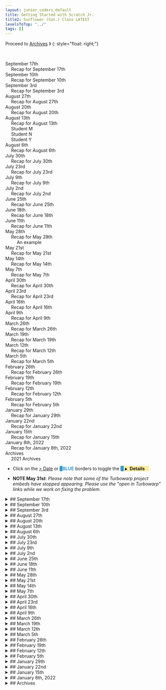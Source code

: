 ```yaml
---
layout: junior_coders_default
title: Getting Started with Scratch Jr.
title2: Sunflower (Sat.) Class LATEST
levelsToTop: "../"
tags: []
---
```


Proceed to [Archives](./SunflowerClassNotes-Archives2021.html) 》 
{: style="float: right;"}

<br clear="both">

<div id="toc">

<!-- TOC -->

* [September 17th](#september-17th)
  * [Recap for September 17th](#recap-for-september-17th)
* [September 10th](#september-10th)
  * [Recap for September 10th](#recap-for-september-10th)
* [September 3rd](#september-3rd)
  * [Recap for September 3rd](#recap-for-september-3rd)
* [August 27th](#august-27th)
  * [Recap for August 27th](#recap-for-august-27th)
* [August 20th](#august-20th)
  * [Recap for August 20th](#recap-for-august-20th)
* [August 13th](#august-13th)
  * [Recap for August 13th](#recap-for-august-13th)
  * [Student M](#student-m)
  * [Student N](#student-n)
  * [Student Y](#student-y)
* [August 6th](#august-6th)
  * [Recap for August 6th](#recap-for-august-6th)
* [July 30th](#july-30th)
  * [Recap for July 30th](#recap-for-july-30th)
* [July 23rd](#july-23rd)
  * [Recap for July 23rd](#recap-for-july-23rd)
* [July 9th](#july-9th)
  * [Recap for  July 9th](#recap-for--july-9th)
* [July 2nd](#july-2nd)
  * [Recap for July 2nd](#recap-for-july-2nd)
* [June 25th](#june-25th)
  * [Recap for June 25th](#recap-for-june-25th)
* [June 18th](#june-18th)
  * [Recap for June 18th](#recap-for-june-18th)
* [June 11th](#june-11th)
  * [Recap for June 11th](#recap-for-june-11th)
* [May 28th](#may-28th)
  * [Recap for May 28th](#recap-for-may-28th)
    * [An example](#an-example)
* [May 21st](#may-21st)
  * [Recap for May 21st](#recap-for-may-21st)
* [May 14th](#may-14th)
  * [Recap for May 14th](#recap-for-may-14th)
* [May 7th](#may-7th)
  * [Recap for May 7th](#recap-for-may-7th)
* [April 30th](#april-30th)
  * [Recap for April 30th](#recap-for-april-30th)
* [April 23rd](#april-23rd)
  * [Recap for April 23rd](#recap-for-april-23rd)
* [April 16th](#april-16th)
  * [Recap for April 16th](#recap-for-april-16th)
* [April 9th](#april-9th)
  * [Recap for April 9th](#recap-for-april-9th)
* [March 26th](#march-26th)
  * [Recap for March 26th](#recap-for-march-26th)
* [March 19th](#march-19th)
  * [Recap for March 19th](#recap-for-march-19th)
* [March 12th](#march-12th)
  * [Recap for March 12th](#recap-for-march-12th)
* [March 5th](#march-5th)
  * [Recap for March 5th](#recap-for-march-5th)
* [February 26th](#february-26th)
  * [Recap for February 26th](#recap-for-february-26th)
* [February 19th](#february-19th)
  * [Recap for February 19th](#recap-for-february-19th)
* [February 12th](#february-12th)
  * [Recap for February 12th](#recap-for-february-12th)
* [February 5th](#february-5th)
  * [Recap for February 5th](#recap-for-february-5th)
* [January 29th](#january-29th)
  * [Recap for January 29th](#recap-for-january-29th)
* [January 22nd](#january-22nd)
  * [Recap for January 22nd](#recap-for-january-22nd)
* [January 15th](#january-15th)
  * [Recap for January 15th](#recap-for-january-15th)
* [January 8th, 2022](#january-8th-2022)
  * [Recap for January 8th, 2022](#recap-for-january-8th-2022)
* [Archives](#archives)
  * [2021 Archives](#2021-archives)

<!-- /TOC -->

</div>



-   Click on the [> Date]() or <span style="color: #3399cc;  border-left: 9px solid #3399cc!important;border-radius: 4px 4px; font-weight: bold">BLUE</span> borders to toggle the <span style="background-color:#ffeca0; border-left: 10px solid #3399cc !important;border-radius: 4px 4px;"><b> &nbsp;<span style="font-size: 70%">▶︎</span>&nbsp;&nbsp;Details&nbsp;&nbsp;&nbsp;&nbsp;</b></span>

* **NOTE May 31st**: *Please note that some of the Turbowarp project embeds have stopped appearing. Please use the "open in Turbowarp" links while we work on fixing the problem.*

<details markdown=1>
<summary markdown=1>## September 17th
</summary>

## September 17th

### Recap for September 17th

Today was the deadline for finishing the Showcase Posters. The Showcase is intended as a way to recognize and celebrate the hard work the kids have been putting in over the past few months, and especially recently. 

今日はショーケースポスターの仕上げの締め切りでした。ショーケースは、子供たちが過去数ヶ月、特に最近に費やしてきた努力を認識し、祝う方法として意図されています。

The Posters are a way to help make that tangible, but it can't convey the full extent of the kids' work. The Posters are also a way for kids reflect on and understand their coding, but incidentally also gave us a change to support their English writing. For some kids this was mostly a matter of helping them with spelling, but some kids needed more extensive support with grammar, vocabulary and sentence structure. This was a bit new for them, and it took a while for some to get used to it. We tried to set individual goals appropriate to their level and motivation, and help kids that needed it to overcome a lack of confidence and ease with writing. We modified the expectations to match individual aptitudes, so, for example, some did more drawing, and others did more writing.

ポスターはそれを目に見えるものにするのに役立つ方法ですが、子供たちの仕事の全範囲を伝えることはできません。ポスターは、子供たちがコーディングを熟考し、理解する方法でもありますが、偶然にも、英語のライティングをサポートするための変更も与えてくれました。一部の子供たちにとって、これは主にスペルで彼らを助けることの問題でしたが、何人かの子供たちは文法、語彙、そして文の構造でより広範なサポートを必要としました。これは彼らにとって少し新しいことであり、慣れるまでにしばらく時間がかかりました。私たちは、彼らのレベルとモチベーションに適した個々の目標を設定し、それを必要とする子供たちが自信の欠如と書くことの容易さを克服するのを助けようとしました。個人の適性に合わせて期待値を修正したので、例えば、もっと絵を描いた人もいれば、もっと書く人もいました。

In their own way, each child made progress. By combining art, language, and other "modalities", this activity remained accessible at all levels and aptitudes. Some students showed great creativity and expressiveness in their results, and I am sure this was a valuable of making coding a more vivid and sensory experience for them. Others have less of an artistic inclination, but I think this was still a valuable exercise for them.

それぞれの子供がそれぞれの方法で進歩を遂げました。芸術、言語、その他の「モダリティ」を組み合わせることで、この活動はあらゆるレベルと適性でアクセス可能なままでした。何人かの学生は彼らの結果に素晴らしい創造性と表現力を示しました、そして、私はこれが彼らにとってコーディングをより鮮やかで感覚的な経験にするために貴重だったと確信しています。他の人は芸術的な傾向があまりありませんが、これはまだ彼らにとって貴重な練習だったと思います。

The final results will be available for view at our Showcase, which for our class is October 1st. Parents are invited to come sny time during the 2nd hour of class, **after 4:30PM**. We look forward to seeing you.

最終結果は、私たちのクラスが10月1日であるショーケースで見ることができます。両親は、クラスの2時間目にsny時間に来るように招待されています、皆様のご来場をお待ちしております。


</details>

<details markdown=1>
<summary markdown=1>## September 10th
</summary>

## September 10th

### Recap for September 10th

Student Y worked on final modification to his loop de loop project. He added the new loop costumes to the platform list, and began adjust the other costumes to fit in. 


```
add [ 1 ] to [costume list for all level v] // a straight platform 
add [ 21 ] to [costume list for all level v] // your new loop  
add [ 1 ] to [costume list for all level v]  //another straight platform

We also added this code:
if <(costume [name v]) = [My loop start]> then
    set [brightness v] effect to (-20)::looks
    go to [back v] layer
end

```
{: .msb}


Student N's final game modification was to make the game replay at game over. 

First he used a single green flag broadcast a master message:

```
when @greenFlag clicked
broadcast [Master v]
show
```
{: .msb} 


Then in each game he converted
```
when @greenFlag clicked
...
```
{: .msb} 


to
```
when I receive [Master v]
...
```
{: .msb} 


Then, the key point today was to understand where the code should go in the receive game over stack. We stop the other scripts, and change the backdrop to the Game over screen, wait for the mouse down, and restart the game. We also had to 

```
when I receive [GAME OVER v]
stop [other scripts in sprite v]
next backdrop
wait until <mouse down?>
broadcast [start v]


```
{: .msb} 


Student M created a game intro. He also did some careful fine tuning with the editor of the the earth costumes to remove gaps and make the border go to the edge.

Game intro and fixing position of costume and copying to add border

* ScratchJr.
: The ScratchJr. students finished working on the their Plant projects. They also started making their Showcase posters.

Student C focused on using taps, next screen and timer blocks to make a project comparing how one plant grows in the shade with 2 others that grow in sunlight.

Student T made a similar plant project, but discovered that he could loop the screens so the game continues indefinitely. He also used tap blocks to control the change between screens.

</details>


<details markdown=1>
<summary markdown=1>## September 3rd
</summary>

## September 3rd

### Recap for September 3rd

Today Students Y and N worked on drawing loops for the Sonic Scroller project. The goal was to teach them the template so they can change it for their project.

I walked them through [the directions](https://digitalgardenforjrcoders.netlify.app/prep-notes/showcase/making-a-loop-de-loop-project/) for these costumes:

![Base for Loop De Loop](https://i.imgur.com/XOCMGUC.png){: style="width:45%!important" .jsgif }![](https://i.imgur.com/199xT9m.png){: style="width:45%!important" .jsgif }![Loop Start](https://i.imgur.com/IGxRDRU.png){: style="width:45%!important" .jsgif }

Then I gave them the challenge to make these by themselves: 
![Antiloop Return](https://i.imgur.com/zP2NbbN.png){: style="width:45%!important" .jsgif }![](https://i.imgur.com/2y0ilLK.png){: style="width:45%!important" .jsgif }

This will prepare them for next week. They will create many platforms and other objects for their project. They will use the code to arrange the loops and platforms to make the various levels of their project, as well as adding other game elements.

Student M continued carefully following the directions in his template and by break time he had finished the first stage of his game. 

In the last part of class student created project summaries for the Coding Showcase on September 24th.

We welcomed two new students to our class. Student C and T worked on a ScratchJr. project based on the theme of the day: Plants. Student T worked mostly in the editor creating interesting plants, while student C began animating the project with various blocks. They also played a couple of fun rounds of hangman and were given instructions for their part of the Coding Showcase.



</details>

<details markdown=1>
<summary markdown=1>## August 27th
</summary>

## August 27th

### Recap for August 27th

Today we began with an overview of the upcoming Fall Showcase. (more information about this will be sent to parents soon.) I went over the various elements they will be prepared to talk about, such as giving an introduction, explaining the game operations, and so on.


Students Y and N worked throught a Scrolling Platformer tutorial that I had prepared. They were given the option to do an easier project, but they are very commited to doing this project.


{% include zakviewer.html Name="2022 Scrolling Platformer on Scratch" ID="https://scratch.mit.edu/projects/723944825/" caption="This is actually just the first part of the scroller, but they were very diligent and made it almost the end. Very impressive work." %}

Student N continues to work on his earth project, also working from a template. He has also become increasingly diligent recently, and made a serious effort here. 

{% include zakviewer.html Name="2022-08-27 Earth" ID="https://scratch.mit.edu/projects/725616067/" caption="He did a lot of coding this week and is almost done with the first draft of the button 1 code. Excellent work." %}



</details>

<details markdown=1>
<summary markdown=1>## August 20th
</summary>

## August 20th

### Recap for August 20th

We began today by some planning for the September Showcase. I gave the kids an overview of the event, and we went over a worksheet they can use to prepare for the event. We talked about which project kids would demonstrate in the showcase. 

{% include zakviewer.html Name="2022-08-21 Untitled-243 on Scratch" ID="https://scratch.mit.edu/projects/723382654/" caption="Student Y decided he wanted to make a Sonic the Hedgehog Platformer, with a loop de loop. This is an ambitious project, but luckily I have a template for it that he can modify. " %}

{% include imgur.html title="" ID="https://i.imgur.com/HE1NFDS.jpg" caption="During the rest of class he made a storyboard, and chose the primary characters." width="" height="" spacer="" %}

{% include zakviewer.html Name="2022-08-20 Flappy Abu" ID="https://scratch.mit.edu/projects/712848541/" caption="Student N's project will be his recently completed Flappy Abu. He made some small fixes to it, including adding a game over screen. " %}

{% include zakviewer.html Name="2022-08-21 Abu Run on Scratch" ID="https://scratch.mit.edu/projects/723388953/" caption="He decided he also wanted to make a Sonic Platformer, Abu Run, and I showed him a template we would use for it. He started making his first sprite for it." %}

{% include zakviewer.html Name="2022-08-20 Earth" ID="https://scratch.mit.edu/projects/718111243/" caption="Student M continued working on his Earth project. We created the Tester sprite that measures how much of each quadrant has been covered and he began putting in the code for it. We also did some renaming of costumes to make them consistent with the template." %}


</details>

<details markdown=1>
<summary markdown=1>## August 13th
</summary>

## August 13th

### Recap for August 13th

### Student M
Following code I suggested to him, Student M worked hard on creating his Earth Project. Though he may not understand all of the code, having him put the code in himself familiarizes him with the blocks and GUI, and his understanding is growing.



* He added broadcast and waits for:
  * initialize 
  * get initialize values
  * show initial game screen
  * start game


```
when @greenFlag clicked
broadcast [initialize v] and wait
broadcast [get initial values v] and wait
broadcast [show initial game screen v] and wait
broadcast [start game v] and wait
```
{: .msb} 

* He created a new draw routine. This replaces the old one because using if mouse down is better than if not mouse down. We also made it draw only on left part of screen

```
when I receive [start game v]
set pen size to (10)
forever
    if <(CURRENT BUTTON) = [1]> then
        if <<mouse down?> and <(mouse x) < [120]>> then
            go to [mouse-pointer v]
            pen down
            repeat until <not <<mouse down?> and <(mouse x) < [120]>>>
                go to [mouse-pointer v]
            end
            pen up
        end
    end
end
```
{: .msb} 




* Lastly, we initialized the variables that will store how much drawing has been done in each quadrant of the screen. 

```
when I receive [initialize v]
hide variable [CURRENT BUTTON v]
set [CURRENT BUTTON v] to [0]
set [DRAWN v] to [0]
set [QUAD1 v] to [0]
set [QUAD1 FULL v] to [0]
set [QUAD2 v] to [0]
set [QUAD2 FULL v] to [0]
set [QUAD3 v] to [0]
set [QUAD3 FULL v] to [0]
set [QUAD4 v] to [0]
set [QUAD4 FULL v] to [0]
set [RESULT v] to [0]
```
{: .msb} 

{% include zakviewer.html Name="2022-08-13 Earth" ID="https://scratch.mit.edu/projects/718111243/" caption="" %}


### Student N




{% include zakviewer.html Name="2022-08-13 Flappy Abu with instructions" ID="https://scratch.mit.edu/projects/712848541/" caption="Student N finished adding code for his pipes. Now they disappear when we reach the end of the screen. He also added a game over routine." %}

### Student Y

{% include zakviewer.html Name="2022-08-13 Untitled-239" ID="https://scratch.mit.edu/projects/719819087/" caption="
Student Y was stuck because his bullets wouldn't stop when he stoppped pressing the space bar. We fixed it by adding a wait until not space key pressed, and it worked like a charm. He spend the rest of class looking for and creating characters to add for his project.

```
when [space v] key pressed
create clone of [myself v]
wait until <not <key [space v] pressed?>>
broadcast [delete clone v]

when I receive [delete clone v]
delete this clone
```
{: .msb}

<span>" %}


</details>

<details markdown=1>
<summary markdown=1>## August 6th
</summary>

## August 6th

### Recap for August 6th

Student M and I did futher troubleshooting of his Showcase Earth project. 

{% include imgur.html title="" ID="https://i.imgur.com/aNNDuyr.png" caption="His main task today was to break up the earth sprite into sections. I showed him a trick involving covering the earth costume earth in squares (the purple costume) and selectively deleting one part at a time, then using a bitmap fill to erase the squares, leaving only the chosen section behind." width="" height="" spacer="" %}

Student Y started a new potential showcase project. He made a storyboard and we talked about some of the details. He began coding and I showed him how to make the bullets go to the end of the gun and fire in the right direction. 

{% include imgur.html title="" ID="https://i.imgur.com/gsLfkOX.png" caption="This involved learning about rotation styles as well using some go to, sensing, and movement blocks to get them pointing in the right direction." width="" height="" spacer="" %}

</details>

<details markdown=1>
<summary markdown=1>## July 30th
</summary>

## July 30th

### Recap for July 30th

{% include zakviewer.html Name="2022 8 2 Untitled-55 on Scratch" ID="https://scratch.mit.edu/projects/718111243/" caption="Student M and I discussed his project for the Fall Showcase and he came up with an idea about destroying the Earth with various tools. He then coded a mockup, where you can 'slice' the Earth by pressing the mouse down and dragging across the earth. He worked hard and for him this was a good introduction to using the pen tool." %}




</details>


<details markdown=1>
<summary markdown=1>## July 23rd
</summary>

## July 23rd 

### Recap for July 23rd


{% include zakviewer.html Name="2022-07-27 Untitled-139 on Scratch" ID="https://scratch.mit.edu/projects/592280068/" caption="Student Y began making project about going to school have haiving to. Cleverly he also added a timer that is triggered my 5 seconds increments the timer." %}


{% include zakviewer.html Name="2022-07-27 Untitled-54 on Scratch" ID="https://scratch.mit.edu/projects/716423763/" caption="Student M began working on a Demon Slayer themed fighting game. He imported and drew some characters and we talked about how the game would work." %}


{% include zakviewer.html Name="2022-07-27 2022 07 09 Flappy Abu with instructions on Scratch" ID="https://scratch.mit.edu/projects/712848541/" caption="Student N made the moving pipes for his Flappy Abu project based on the template code I gave him. He invented some clever pipes for the project.  " %}

{% include zakviewer.html Name="2022-07-27 Untitled-117 on Scratch" ID="https://scratch.mit.edu/projects/716424622/" caption="Student N also played around with Motion and Looks blocks to make this cute project." %}




</details>




<details markdown=1>
<summary markdown=1>## July 9th
</summary>

## July 9th

### Recap for  July 9th


Today students worked on their individual projects.

Templates
  : After designing their projects last week, this week I gave them text templates to follow. These templates consist of instructions for coding their project, such as: 

```
when I receive [start v]
wait (1) seconds
repeat (10)
    change size by (-9)
end
```

which they read and convert into code:

```
when I receive [start v]
wait (1) seconds
repeat (10)
    change size by (-9)
end
```
{: .msb}

After some trial and error the kids this week demonstrated that they are beginning to understand this process and are becoming familiar with the various blocks and their locations, even if they don't fully understand how to use them. As the project is further developed though they will begin to understand what the actual function of each block is. 

Demos
  : The projects are still being finished, but below are samples of the end goal. Student N and A are making essentially the same game, Flappy Bird type games. Their templates are almost identical. Today they coded the up and down movement of their main character, but there are some mistakes we need to fix. Student M is making a "Cannonball" project.

* Student N
{% include zakviewer.html Name="2022 07 09 Student N Flappy Abu" ID="https://scratch.mit.edu/projects/712796107/" caption="In Student N's case the main character is falling as objects come to him from the right." %}

* Student Y 
{% include zakviewer.html Name="2022 7 10 rocket with directions" ID="https://scratch.mit.edu/projects/712848890/" caption="Student A is controlling his ship to shoot at objects coming from the left. " %}

* Student M
{% include zakviewer.html Name="2022 7 10 Cannon" ID="https://scratch.mit.edu/projects/712860478/" caption="Today Student M coded 'markers' that come out of the cannon, showing the path of the cannonball." %}





</details>




<details markdown=1>
<summary markdown=1>## July 2nd
</summary>

## July 2nd

### Recap for July 2nd


  
{% include zakviewer.html Name="2022-07-04 Scratch Project on Scratch" ID="https://scratch.mit.edu/projects/711043289/" caption="Student M wanted to make a Cannonball remix. and he started to make characters for it. Chose some kimetsu no yaiba characters and removed the background using pixlr. We imported a gif of a 'special technique' for the character to use. To go to the next step, I walked him through the steps of making a storyboard." %}

{% include imgur.html title="" ID="https://i.imgur.com/aGvWbbD.png" caption="I showed him how to create animation using repeat and next costume. " width="" height="" spacer="" %}


{% include zakviewer.html Name="2022-07-02 Flappy Abu" ID="https://scratch.mit.edu/projects/706813485/" caption="Student N started to make a flappy Abu project. He started to write a storyboard for it and we discussed how the project would behave." %}

{% include zakviewer.html Name="2022-07-04 Untitled-112 on Scratch" ID="https://scratch.mit.edu/projects/711035320/" caption="This is a part of another project He and Student Y both started. I also helped him center his costume so the rotation would work on this project. (press right arrow)" %}

{% include zakviewer.html Name="2022-07-04 Untitled-227 on Scratch" ID="https://scratch.mit.edu/projects/711034916/" caption="This is student Y's version." %}

Student Y made a storyboard for his game

{% include zakviewer.html Name="2022-07-04 rocket on Scratch" ID="https://scratch.mit.edu/projects/694288327/" caption="Student Y made the beginnings of a space shooter game. We also made a storyboard for it." %}


{% include imgur.html title="" ID="https://i.imgur.com/zHedVvG.jpg"  caption="" width="" height="" spacer="" %}

{% include imgur.html title="" ID="https://i.imgur.com/hOPrLO2.jpg" caption="" width="" height="" spacer="" %}

{% include imgur.html title="" ID="https://i.imgur.com/mtlUTND.jpg" caption="" width="" height="" spacer="" %}




</details>





<details markdown=1>
<summary markdown=1>## June 25th
</summary>

## June 25th

### Recap for June 25th


{% include zakviewer.html Name="2022 06 25 Student Y fighting game" ID="https://scratch.mit.edu/projects/709947473/" caption=" Student Y made quite a bit of progress in his fighting game this week. He learned how to use the 'key pressed - key pressed' trick to make characters move:

```
change y by ((10) * (<key [up arrow v] pressed?> - <key [down arrow v] pressed?>))
```
{: .msb} 



We also added a simple form of gravity.

```
if <touching [g v]?> then
    switch costume to [costume1 v]
    repeat until <not <touching [g v]?>>
        change y by (1)
    end
end
```
{: .msb} 


```
if <touching [g v]?> then
        switch costume to [costume1 v]
    end
    pull up ::custom
end
```
{: .msb} 


He used traditional when left arrow blocks to change the costumes:

```
when [left arrow v] key pressed
switch costume to [costume5 v]

when [up arrow v] key pressed
switch costume to [costume2 v]

when [down arrow v] key pressed
switch costume to [costume3 v]

when [right arrow v] key pressed
switch costume to [costume4 v]
```
{: .msb} 


<span>" %}
 

{% include zakviewer.html Name="2022-06-29 Untitled-53 on Scratch" ID="https://scratch.mit.edu/projects/708984622/" caption="Student M struggled to come up with a project idea, but in the end settled for modifying an FNF style music game. Hopefully he will continue it next week." %}

 {% include zakviewer.html Name="2022-06-25 Student N Fighting" ID="https://scratch.mit.edu/projects/706614788/" caption="Student N Continued work on his fighting game. He continues to demonstrate mastery of using broadcasts to initiate actions and even chaining broadasts. Interestingly he made one character speak by using the costumes instead of a say block. This allows for more artistic effects." %}
 
 
</details>


<details markdown=1>
<summary markdown=1>## June 18th
</summary>

## June 18th

### Recap for June 18th

The students came in very excited today discussing a new idea for an adventure project. It took on many forms.

{% include zakviewer.html Name="2022 6 18 Student N Super Animals Demo on Scratch" ID="https://scratch.mit.edu/projects/706788481/" caption="Studnet N's version is called 'Super Animals Demo'. One area he needed helped with was making the play button flash. After adding waits he spend some time adjusting it to look just right. " %}

{% include zakviewer.html Name="2022-06-18 Student Y" ID="https://scratch.mit.edu/projects/639424698/" caption="StudentY's challenge was making his superhero fly. He added when arrow clicked blocks, but then he found that the costume changed in size in each direction. This was because his sprites were different sizes. I showed him how to resize a sprite: we set up a hit box exactly the size of the superhero's body, and then we used onion-skinning and the alt key to resize each costume so it fit inside the hitbox." %}

{% include zakviewer.html Name="2022-06-17 Student M " ID="https://scratch.mit.edu/projects/706614887/" caption="Student M worked on making the background change when the play key was pressed using the switch backdrop block." %}

{% include zakviewer.html Name="2022-06-19 Untitled-51 on Scratch" ID="https://scratch.mit.edu/projects/706630382/" caption="He also worked on what I believe will be his title screen." %}


Student S finished her Mother-Daughter story. She became very good at using the wait block to make events happen at the right time, and also at using the grid to control how far characters move and also and setting up the block sequence so that actions take place in the right order.


</details>


<details markdown=1>
<summary markdown=1>## June 11th
</summary>

## June 11th

### Recap for June 11th

Student Y and N made a Find the Mistakes project toghether. They made the basic project by themselves, including the play button and creating and showing the basic images. 


{% include zakviewer.html Name="2022-06-12 Untitled-221" ID="https://scratch.mit.edu/projects/703961218/" caption="He I showed him how to make separate sprites for the mistakes to detect the clicks. He added text-to-speech effects." %}

{% include zakviewer.html Name="2022-06-12 Untitled-106 on Scratch" ID="https://scratch.mit.edu/projects/703961339/" caption="He also included text to speech." %}



Student M said he was feeling tired and mostly played games and worked a little on some old projects of his, though I am not sure which.


</details>



<details markdown=1>
<summary markdown=1>## May 28th
</summary>

## May 28th



### Recap for May 28th

Today students continued their projects from last week. Again I provided a template for the kids to follow. One goal was for them to be able to translate the description of the block into the actual block, for example:

* creating the variables (of the right type, for all sprites or this sprite only) when these don't exist
* using operators to create complex conditionals like `< < (variable) > (0) > or < (variable) < (0) > >`{: .msb} for if, repeat, and wait until blocks
* creating and calling custom blocks

Using a template allows me to give them a basic familiarity with the form and implemetation of different blocks even as they have yet to fully understand their function.

#### An example

```
when I start as a clone
code: [custom: choose, show order and time]::custom
 choose, show order and time::custom
code: [glide 2 secs to 0 50]::custom
glide (2) secs to x: (0) y: (50)
code: [custom: start clock]::custom
 start clock::custom
code: [wait until < < {CLOCK} < 0> or <{order filled} > 0 > >]::custom
wait until <<(CLOCK) < [0]> or <(order filled) > [0]>>
code:  [custom:  either time's up or order flled go home]::custom
  either time's up or order flled go home::custom
code:  [set {ORDER FINISHED} to 1]::custom
set [ORDER FINISHED v] to [1]
code:  [delete this clone]::custom
delete this clone
```
{: .msb}

{% include zakviewer.html Name="Student N Restaurant Game 2022 05 28 on Scratch" ID="https://scratch.mit.edu/projects/690420508/" caption="" %}

{% include zakviewer.html Name="Student Y Restaurant game 2022 05 28" ID="https://scratch.mit.edu/projects/697770006/" caption="" %}

{% include zakviewer.html Name="Student M Minecraft Clicker" ID="https://scratch.mit.edu/projects/686601606/" caption="" %}

</details>



<details markdown=1>
<summary markdown=1>## May 21st
</summary>

## May 21st

### Recap for May 21st

Today kids did a great job and made lots of progress, especially in perseverance when faced with challenges or failed attempts. The goal at this point is more to give them basic familiarity with a range of blocks and concepts and finding and setting up blocks, even if they are not fully grasping every concept. They are mostly still following my lead.  That said, they have been moving more quickly lately and are gaining comfort and ease with the scratch user interface. 

Today I showed the students how to resize their costumes. One concept for them to grasp was that dragging a corner/side changes the size keeping the opposite corner/side fixed. Using the alt key keeps the center fixed. I also gave them a first taste of creating and working with lists, and about the difference between for this sprite only and for all sprites for variables and lists.


{% include zakviewer.html Name="2022-05-21 Student N" ID="https://scratch.mit.edu/projects/690420508/" caption="Student N was able to reach the stage where his menu items (apple, cake, etc.) appear on the counter." %}

{% include zakviewer.html Name="2022-05-21 Student Y" ID="https://scratch.mit.edu/projects/686601452/" caption="Student Y still needs to fill his lists for the project to work." %}


{% include imgur.html title="" ID="https://i.imgur.com/dREL1eR.png" caption="With Student M I gave him a brief description of each block (red), and he filled it in. This method worked well with him, and he was relatively diligent in making progress." width="" height="" spacer="" %}


{% include zakviewer.html Name="2022-05-21 Minecraft Clicker" ID="https://scratch.mit.edu/projects/686601606/" caption="Today he mostly added variables that will be used later." %}

</details>


<details markdown=1>
<summary markdown=1>## May 14th
</summary>

## May 14th

### Recap for May 14th




{% include imgur.html title="" ID="https://i.imgur.com/9xBdEHB.png" caption="Students Y and N began work on a restaurant project. They initialized the project, added a list with a menu of the possible orders, and began working on making the customer come out. They stayed focused and soon they will have an initial working project." width="" height="" spacer="" %}


{% include zakviewer.html Name="2022-05-14 Student Y" ID="https://scratch.mit.edu/projects/686601452/" caption="" %}

{% include zakviewer.html Name="2022-05-14 Student N" ID="https://scratch.mit.edu/projects/690420508/" caption="" %}


{% include imgur.html title="" ID="https://i.imgur.com/hhDt4Ny.png" caption="Using a pick random block, Student M made a different minecraft block appear each time we start the project. " width="" height="" spacer="" %}



{% include zakviewer.html Name="2022-05-14 Untitled-48 on Scratch" ID="https://scratch.mit.edu/projects/686601606/" caption="This will be the start of a Minecraft Clicker game." %}

</details>

<details markdown=1>
<summary markdown=1>## May 7th
</summary>

## May 7th

### Recap for May 7th

Today was a fun day. First it was new project day, and each kid came up with their own next project ideas, starting with storyboards. Then the kids were in a playful mood, so we played some blindfold games that teach coding concepts about sending messages, program logic, and sensing.

{% include zakviewer.html Name="2022-05-07 Ghost catch" ID="https://scratch.mit.edu/projects/654714163/" caption="Student N finished this project last week, but today he shared the project, and wrote instructions and project notes for it. This represents the final steps of project completion, and he did a great job with this project. He is really beginning to grasp the full picture. He also began working on his next project, but he has not shared the details with me." %}


{% include imgur.html title="Mincraft Clicker" ID="https://i.imgur.com/wgu5Rk2.jpg" caption="Student M is working on a minecraft clicker.In this game, various blocks appear and the player must click them using various tools." width="" height="" spacer="" %}

{% include zakviewer.html Name="2022-05-07 Untitled-48" ID="https://scratch.mit.edu/projects/686601606/" caption="He began coding by getting images from the internet, converting webp to jpg files, and initialize them to start at the right size and position. A lot of work and great progress!" %}

{% include imgur.html title="" ID="https://i.imgur.com/vhZH79U.jpg" caption="Student Y has a detailed storyboard, including opening screen (top left), choosing a section (middle), and game play areas (bottom)." width="" height="" spacer="" %}


{% include zakviewer.html Name="2022-05-07 Student Y" ID="https://scratch.mit.edu/projects/686601452/" caption="He began his project by getting characters from the internet as well as drawing his own." %}


</details>


<details markdown=1>
<summary markdown=1>## April 30th
</summary>

## April 30th

### Recap for April 30th


{% include zakviewer.html Name="2022-05-01 Demon Clones" ID="https://scratch.mit.edu/projects/666234366/" caption="Student M finished the last steps to converting his project to using clones. " %}

{% include imgur.html title="" ID="https://i.imgur.com/D7cnKBN.png" caption=" I showed him the code for the top 5 clones, and then I challenged him to make the bottom 4. He needed help understanding how to use the go to block, and we talked about how to figure out the x and y values based onn values we know." width="" height="" spacer="" %}

{% include imgur.html title="" ID="https://i.imgur.com/86TKzM1.png" caption="We still had the old blocks showing, though" width="" height="" spacer="" %}

{% include imgur.html title="" ID="https://i.imgur.com/CiYmCgB.png" caption="So, lastly, we hid the old blocks so they didn't show." width="" height="" spacer="" %}




</details>


<details markdown=1>
<summary markdown=1>## April 23rd
</summary>

## April 23rd

### Recap for April 23rd

{% include zakviewer.html Name="2022 4 24 Ghost Catch" ID="https://scratch.mit.edu/projects/654714163/" caption="Student N added another ghost to his Ghost Catch project. He duplicated the ghost and then after a little troubleshooting we figured out he needed too change some of the names of the messages to avoid duplication. He completed his quarterly evaluation." %}

{% include zakviewer.html Name="Explosion" ID="https://scratch.mit.edu/projects/679551875/" caption="Student Y  made tentative drafts of several project ideas, but eventually settled on creating an original animation with several characters and an exploding bomb. " %}

Student N decided to explore minecraft today, and said he would return to his main project next week.

{% include zakviewer.html Name="simple 3D shooter remix remix" ID="https://scratch.mit.edu/projects/679545242/" caption="" %}


</details>



<details markdown=1>
<summary markdown=1>## April 16th
</summary>

## April 16th

### Recap for April 16th

{% include zakviewer.html Name="2022-04-17 Ghost Catch 2022 04 16" ID="https://scratch.mit.edu/projects/676693100/" caption="Student N added a new section to his Ghost Catch Game. He created a pets button and he added a button that makes a random pet appear from behind a door." %}

{% include imgur.html title="" ID="https://i.imgur.com/9uolX6J.png" caption="I showed him how to make the animal fade in with a ghost effect block" width="" height="" spacer="" %}


{% include zakviewer.html Name="2022-04-16 student M Demon Game" ID="https://scratch.mit.edu/projects/676697331/" caption="Student M made a new character appear after the main demon is chosen. " %}

{% include imgur.html title="" ID="https://i.imgur.com/vTWRL1q.png" caption="He used broadcast and receive blocks, and mastered moving the character into various desired position to automatically create the go to and glide blocks he needed. " width="" height="" spacer="" %}


Student Y was unsatisfied with the project he had begun last week. His main task today was to find a project. After considering making a boxing project, then a horse racing project, at the end of class he decided to try making a maze.

{% include imgur.html title="" ID="./../../../junior_coders/Overview/images/DragonMaze.png" caption="I reviewed with him the steps in making a line maze" width="" height="" spacer="" %}

{% include imgur.html title="" ID="https://i.imgur.com/tJykOLL.png" caption="and making a regular maze from a simple line maze." width="" height="" spacer="" %}

Student H said he spent a little time on a project today. He is very eager to make a 3D game, but knows it is difficult. I told him that if he sticks with it and spends a little more project time each week, I will help him make a 3d shooting project. 

</details>


<details markdown=1>
<summary markdown=1>## April 9th
</summary>

## April 9th

### Recap for April 9th


{% include zakviewer.html Name="2022-04-10 student m 3 15 fixed remix copy" ID="https://scratch.mit.edu/projects/673737802/" caption="Student M made some adjustments to his game. He centered all the character costumes to make it easier to control the characters. Then I shared some code with him to use clones to make all the buttons appear. This allowed him to delete useless sprites, and it will be easier to code from now on. " %}

{% include zakviewer.html Name="2022-04-10 bakemon" ID="https://scratch.mit.edu/projects/632523768/" caption="Student Y began working on a Pokemon themed game. I helped him use the paint editor to make changes to his sprites." %}


{% include zakviewer.html Name="2022-04-10 Untitled-103 " ID="https://scratch.mit.edu/projects/654714163/" caption="studen N posed an interesting problem. He wanted to glide to random positions at least 200 away from Abu. But we can't tell how far away the random position is until we move there. How to solve this problem?" %}


{% include imgur.html title="" ID="https://i.imgur.com/AQ5Trpm.png" caption="First we made a ball sprite that finds a new random position that is far away from Abu. This sprite is hidden and can move without us seeing it or the Ghost moving. Once it has found a good position, then the ghost can move there." width="" height="" spacer="" %}

{% include imgur.html title="" ID="https://i.imgur.com/tKI6lhn.png" caption="Thus, in the main game loop (ca), the ghost tells the ball go to a random position far away from Abu, then we glide slowly to this position. Since the ball is hidden, it looks like we are gliding to a random position." width="" height="" spacer="" %}

{% include imgur.html title="" ID="https://i.imgur.com/3rzTR5j.png" caption="Lastly, we added a score and speed control, so the game gets a bit harder as we play." width="" height="" spacer="" %}


</details>



<details markdown=1>
<summary markdown=1>## March 26th
</summary>

## March 26th

### Recap for March 26th

Demons
  : Today I worked closely with student M to upgrade his Demon project. 

{% include imgur.html title="" ID="https://i.imgur.com/KWPTNuZ.png" caption="First I slightly rewrote his code to use the broadcast and wait model." width="" height="" spacer="" %}

{% include imgur.html title="" ID="https://i.imgur.com/MH4Osip.png" caption="Then we made all the Demons disappear once we have selected one. I also showed him how to use a variable to keep the one we clicked showing. " width="" height="" spacer="" %}


{% include imgur.html title="" ID="https://i.imgur.com/NDT7LgH.png" caption="Given his project goals, it turns out he would have to copy any changes into each of his 9 demons. I gave him a choice of slowly collecting his costumes now, to make his future code easier, or keeping things as they are now, but creating difficulties later. " width="" height="" spacer="" %}


{% include imgur.html title="" ID="https://i.imgur.com/2hoYe1g.png" caption="He chose the first and I showed him how to collect his demon costumes into one sprite (Demons), a slightly time consuming process." width="100px" height="" spacer="" %}

{% include zakviewer.html Name="2022-03-26 student m 3 26 fixed" ID="https://scratch.mit.edu/projects/666229325/" caption="" %}

Sunglasses
  : Student H1 worked independently to create a "Chase the Glasses Game". 
  
{% include zakviewer.html Name="2022-03-28 looking for eyeglasses" ID="https://scratch.mit.edu/projects/553913239/" caption="The project uses when arrow clicked blocks to let a funny cat chase a pair of sunglasses.This game showed progress and independent learning compared to his other previous projects. " %}
  
Bowser
  : Student H2 continued working on his Bowser ScratchJr. project. He posed several challenges.

{% include imgur.html title="" ID="https://i.imgur.com/gaBAC3x.png" caption="I helped him make Bowser fall until he hit the platform." width="" height="" spacer="" %}

{% include imgur.html title="" ID="https://i.imgur.com/KcSTS2H.png" caption="We used a bump block to detect the touch, and a stop block to stop the downward motion and turn it into upward motion. " width="" height="" spacer="" %}

In ScratchJr. this is only partly possible, because it only detects it the first time through the loop. In Scratch this can be programmed quite efficiently. He is asking the right kinds of questions to move on to the next level. After that he made Bowser float above a bridge, reusing code from another previous project. 



</details>


<details markdown=1>
<summary markdown=1>## March 19th
</summary>

## March 19th

### Recap for March 19th


{% include zakviewer.html Name="2022-03-21 Untitled-103" ID="https://scratch.mit.edu/projects/654714163/" caption="Student N continued working on his Ghost Catch Game. He made it so that if you click the ghost, his hands go up and music plays." %}

{% include imgur.html title="" ID="https://i.imgur.com/wyNzDIB.png" caption="Today's focus was using conditions, like if distance to abu > 200, or if touching DOT or touching Ghost. His eye lit up when he realized the difference between and and or!" width="" height="" spacer="" %}


{% include zakviewer.html Name="2022-03-21 2022 03 15 BEYBELADE" ID="https://scratch.mit.edu/projects/662923239/" caption="Student Y made great progress on his beyblade  project. He got his four blades, and together we coded the opening screen and the transition to the choose blade screen." %}


{% include zakviewer.html Name="2022-03-21 Smash Bros" ID="https://scratch.mit.edu/projects/658672335/" caption="Student M completed his array of characters for his Smash Brothers Project, and began making the transition to the main screen." %}


</details>





<details markdown=1>
<summary markdown=1>## March 12th
</summary>

## March 12th



### Recap for March 12th
Today I shared with the kids a collaborative project idea made by  the monday group. I showed them the original collaboration steps, and the final product. Then we quickly make our own collaborative project idea. 

At the end of class, I showed them a quick mockup of how the project would look.

{% include zakviewer.html Name="2022-03-12 Collaborative Project" ID="https://scratch.mit.edu/projects/658675972/" caption="" %}


Student Y changed his mind a few times about what project he wanted to make, giving up on the project he storyboard from last week. On the 3rt try he found something he really liked, Blade themed fighter project, and we walked through the storyboard process together. We put labels on the characters, and described the action and I helped him write them as steps in the storyboard. The result is a very detailed description of an interesting project. 


Student N ghost project had changed a bit since he storyboarded it, and while his computer was updating we walked through making a new storyboard, emphasizing adding descriptions to each frame for the action. 

Student M continued working on his storyboarded Ghost Bassters project, mostly gathering characters for it. Also, inspired by the class collaborative project, he made this interesting project.

{% include zakviewer.html Name="2022-03-15 CRAZY" ID="https://scratch.mit.edu/projects/550356223/" caption="" %}

Student H continued pushing the envelope while working on his excellent Mario/Bowser project. His coding challenge was that he came across a rare situation where a bump block only triggers once. This is because technically you should put a red stop block at the end of stacks, but in most cases scratchJr. runs fine without it. In fact, this is the first time I have ever seen it affect a project. 


Today's KID'S FAVORITE:

 {% include zakviewer.html Name="2022-03-13 [GAME] Skiing Panda" ID="https://scratch.mit.edu/projects/655951144" caption="" %} 


</details>

<details markdown=1>
<summary markdown=1>## March 5th
</summary>

## March 5th

### Recap for March 5th

Scratch
  : Today Students worked on their Storyboards. 

{% include niceimage-galleryNoTableweserveGifsNoLink.html folder="/images/2022-03-05-Scratch/" %}

When the storyboards were complete enough they began working on the first frames of their storyboards.


{% include zakviewer.html Name="2022-03-05 Untitled-196" ID="https://scratch.mit.edu/projects/654710710/" caption="Student Y originally made a background with 4 parts, but to make his game work he needed to make individual sprites that will be clicked to start the game." %}


{% include zakviewer.html Name="2022-03-05 Untitled-42" ID="https://scratch.mit.edu/projects/654715137/" caption="Student M began filling out the parts of the first frame of his storyboard." %}

{% include imgur.html title="" ID="https://i.imgur.com/oNPFVfK.png" caption="Student H created a routine that made the ghost go to 3 random position, then try to hit Abu with a purple dot." width="" height="" spacer="" %}

{% include zakviewer.html Name="2022-03-05 Untitled-99" ID="https://scratch.mit.edu/projects/654714163/" caption="He also made a target that followed the mouse." %}

ScratchJr.
  : Student H and I reviewed his homework, the storyboard for his Mario Project. He added some labels to better explain the story.

{% include niceimage-galleryNoTableweserveGifsNoLink.html folder="/images/2022-03-05-ScratchJr/" %}

He began working on the project. I showed him how to change the dimensions of the pistons so they could up and down without showing at the top.Then we used messages to make mario go back when hit by the first piston, but die when hit by the second piston. We tried to hide Mario when he fell, but realized that this would trigger a bump block. ALl in all a great job problem solving and learning about the limitations of SratchJr. 


</details>



<details markdown=1>
<summary markdown=1>## February 26th
</summary>

## February 26th

### Recap for February 26th

Today the class began a new Project Cycle/Contest. We reinforced expectations for class time and looked at the parts of Project Checklist/Storyboard for the Cycle.

{% include zakviewer.html Name="2022-02-27 2022 02 Project Cycle Challenges" ID="https://scratch.mit.edu/projects/650291488/" caption="We reviewed the the full project cycle. First we discussed the Cycle Grading Scheme. Next we see how class time will be structured in the Cycle. This is only a slight modification of our current scheme. We
then reviewed the Project Checklist/Storyboard." %}

We made titles and talked about the goals of our projects. Then we looked at some example [Storyboards](./../lessons/Storyboards.html), and the homework for next week is to think about the storyboard for your project. This is the crucial step and we will work on it slowly next week.

{% include niceimage-galleryNoTableweserveGifsNoLink.html folder="/images/2022-02-26/" %}

Points awarded
  : I began awarding bonus points for their work today. All the students, collectively have to get above 70 for the class to win the contest. 

| Student   |  Pts.  | Part | Reason                                           |
| --------- | ------ | ---- | ------------------------------------------------ |
| Student H |   3    | 1-3  | Nice goals, good goals and writing, and patience |
| Student M |   1    | 1    | Nice Name, title, Drawing                        |
| Student M |   0.5  | 2    | Wrote a lot                                      |
| Student M |   0.5  | 3    | 3 characters with names                          |
| Student M |   1    |      | Participation, Listening, Following Directions   |
| Student N |   1    |      | Participation, Listening, Following Directions   |
| Student N |   1    | 1    | Nice Title                                       |
| Student N |   0.5  | 2    | Good English                                     |
| Student N |   0.5  | 3    | Characters and Objects                           |
| Student Y |   1    |      | Participation, Listening, Following Directions   |
| Student Y |   1    | 1    | Nice Title                                       |
| Student Y |   0.5  | 2    | Clear Goals                                      |
| Student Y |   0.5  | 3    | Interesting Goals                                |



</details>




<details markdown=1>
<summary markdown=1>## February 19th
</summary>

## February 19th

### Recap for February 19th

Some absent kids today, but for those that were here: 


{% include zakviewer.html Name="2022-02-21 looking for eyeglasses" ID="https://scratch.mit.edu/projects/553913239/" caption="Though he spent most of the class playing Scratch games, in the end Student H1 made this simple program that keeps score of how many times you touch the sunglasses. " %}

{% include zakviewer.html Name="2022-02-21 Untitled-39" ID="https://scratch.mit.edu/projects/643238190/" caption="Student M continued his basketball project using glide blocks and various when key pressed blocks (space, up arrow, down arrow, a) to control the baskteball." %}


Student H2 finished the first screen of his BootUp "Naughty wizard project". As an exercise in controllin the position of sprite during a screen transition, I then gave him a new situation for the second screen: Some people are on the beach and the wizard makes it become winter. He was able to complete this on his own and will probably go to a new BootUp project next week.

</details>


<details markdown=1>
<summary markdown=1>## February 12th
</summary>

## February 12th

### Recap for February 12th

Scratch
  : Today I assigned students a new assignment. The goal of the project is for student to demonstrate their creativity, skill, and recent progress in learning Scratch. Projects will be collected and showcased in the class notes. The Guidelines for this project (below) are aimed at developing concentration and focus, coding skills, as well as creativity and originality.

  : After reviewing the guidelines, the students began choosing and designing their projects.

{% include zakviewer.html Name="2022-02-12 Untitled-39 Student M" ID="https://scratch.mit.edu/projects/643238190/" caption="Student M chose a basketball project. In addition to procuring images and editing them to remove the backgrounds, he added code to make the basketball appear when the space key is pressed." %}


{% include zakviewer.html Name="Soccer Student Y" ID="https://scratch.mit.edu/projects/643221453/" caption="Student Y made great progress on a soccer game (not a baseball game, despite the background). He had a clear idea of how he wanted the game to start.  " %}

{% include imgur.html title="" ID="https://i.imgur.com/bNjmORu.png" caption="He made players for both sides, as well as a play button to start the project. " width="" height="" spacer="" %}

{% include imgur.html title="" ID="https://i.imgur.com/oGYwfRy.png" caption="This code makes the teams show up," width="" height="" spacer="" %}

{% include imgur.html title="" ID="https://i.imgur.com/XsxEfrv.png" caption=" and if you click the team, these teams disappear. A very good beginning sequence to a game." width="" height="" spacer="" %}



After the break, the students worked on various individual projects of their choice.

2022 Rubric 1 (Sunflower Class)
  : This is an *informal* set of *goals* for this project. The first rule is the most important as this particular class has difficulty seeing projects through to the end.

0.  - [ ] Once you have chosen a project, you may not change projects.
1.  - [ ] Work on this project from start of class to first break. 
2.  - [ ] Add at least  20 blocks each day.
3.  - [ ] Intro screen with Name of project.
4.  - [ ] Sprites must have meaningful names.  
5.  - [ ] Must broadcast messages. Messages must have meaningful names. You must have one message that goes to more than one sprite. 
6.  - [ ] There must be a score. 
7.  - [ ] You must ALL the blocks given in the [sample project](https://scratch.mit.edu/projects/643205095/). 
8.  - [ ] It must be appropriate.
9.  - [ ] You must work on it alone. It must be your own work. 
10. - [ ] I will give Bonus Points for effort, creativity, and completeness. You must collect a least 100 bonus points. I will take points away for lack of effort.
11. - [ ] I am the final judge.


Scratch Jr. 
  : Student H showed me his homework, wherein he made the player fall into a lake if he loses the game. Very clever. I showed him some video of projects from the Bootup Curriculum, and he began working on making the "Naughty Wizard" project. 

{% include youtubelazy.html Name="" videoID="VT3h4hkXQPk" %}


</details>

<details markdown=1>
<summary markdown=1>## February 5th
</summary>

## February 5th

### Recap for February 5th

{% include zakviewer.html Name="2022-02-05 House Student Y" ID="https://scratch.mit.edu/projects/639406892/" caption="Student Y started a Pokemon project on his own, but for some reason after making this initial screen decided to stop." %}


{% include imgur.html title="" ID="https://i.imgur.com/f7aqXzc.png" caption="Student Y then decided to make a platformer type game. He chose this character from a project called grey, and in the paint tool I taught him how to used the fill tool, and move layers forward and back. He then made costumes for the character in a variety of positions" width="150px;" height="" spacer="" %}


{% include zakviewer.html Name="2022-02-05 Grey Hero Student Y" ID="https://scratch.mit.edu/projects/639424698/" caption=" On his own he made the sprite move up, down, and stand using the up and down arrow and space keys. This is a nice beginning to a project." %}

{% include zakviewer.html Name="2022-02-05 Untitled-99" ID="https://scratch.mit.edu/projects/639406896/" caption="Student N made this Flying ghost project. He created a target, and I showed him how to make the target move with the cursor, and make the ghost disappear when clicked. " %}

{% include imgur.html title="" ID="https://i.imgur.com/nfAJrvn.png" caption="I showed him a simple routine for jumping using 2 repeat loops." width="150px;" height="" spacer="" %}

{% include zakviewer.html Name="2022-02-05 Dancing Dinos" ID="https://scratch.mit.edu/projects/639411610/" caption="In typical music-related style, Student M made this dance video on his own. It's a good beginning but I encouraged him to add more." %}


{% include imgur.html title="" ID="https://i.imgur.com/AOxxt7B.png" caption="It uses this simple dance loop." width="150px;" height="" spacer="" %}

{% include zakviewer.html Name="2022-02-05 Mouse Chase" ID="https://scratch.mit.edu/projects/639429165/" caption="Student H1 seemed mostly focused on playing games, but at the end of class he announced he had made this fun project while I wasn't looking. Good Job!!" %}

Scratch Jr. Minecraft Travel
  : Student H2 worked on a Minecraft inspired Travel Game. This game is an intro to the Pull-up technique used in platformer, where one character is falling, but hits a platform that pushes it back up using message blocks. He also learned the hidden sprite technique for detecting the bumps and causing reactions, such as Win Screens appearing. I also taught him how to take pictures using the camera tool so he could make his favorite Octonauts character the hero. He created a story for when the character dies which is his homework to code. 
</details>



<details markdown=1>
<summary markdown=1>## January 29th
</summary>

## January 29th

### Recap for January 29th

Today several students were out. One spent his time exploring various projects, which the other worked on a Math Quiz.

{% include zakviewer.html Name="2022 01 29 Quiz Game Student N" ID="https://scratch.mit.edu/projects/636268422/" caption="Student N made this original project mostly by himself. This project relies on  using broadcasts, show and hide, and say blocks. Each question answered correctly moves the Cat to the house." %}


</details>




<details markdown=1>
<summary markdown=1>## January 22nd
</summary>

## January 22nd

### Recap for January 22nd

In the first half, Students Y and M were eager to emulate the popular Monster Hunter game in Scratch. This is quite a challenge and they began by looking for characters they could use. Though they made start of it, I think they realized it would be a very difficult challenge but they seemed committed to doing a project together. At the end of class we talked about it together and we will try ot make an easy Minecraft project next time.


{% include zakviewer.html Name="2022-01-22 Untitled-175" ID="https://scratch.mit.edu/projects/632238103/" caption="Student Y chose some characters. I showed him how to remove backgrounds with pixlr, and he made a start/play button.  " %}

{% include zakviewer.html Name="2022-01-22 Untitled-36" ID="https://scratch.mit.edu/projects/625386751/" caption="Student M also made some changes to a spiderman project. Press a or space to see the effect." %}

Miraculous: Tales Of Ladybug & Cat Noir
  : Student K1 began making two projects based on the popular kids' show "Miraculous: Tales Of Ladybug & Cat Noir". She mentioned she wanted to make some kind of transition in the characters, but the idea is not fully developed.


{% include zakviewer.html Name="2022-01-23 Untitled-14" ID="https://scratch.mit.edu/projects/632256662/" caption="" %}

{% include zakviewer.html Name="2022-01-23 Untitled-3-2" ID="https://scratch.mit.edu/projects/581610998/" caption="" %}

Rocket Ship 
  : Student K1 worked on two project today.

{% include zakviewer.html Name="2022-01-23 Untitled-65" ID="https://scratch.mit.edu/projects/628824032/" caption="I showed Student K1 how to make his rocket ship fire a rocket." %}

{% include imgur.html title='' ID='https://i.imgur.com/UwmvyiO.png' caption='We made the rocker, and then used a message block to make the rocket go to the ship and then fly off.' width='' height='' spacer='' %}


{% include zakviewer.html Name="2022-01-23 Untitled-44" ID="https://scratch.mit.edu/projects/617204507/" caption="He also added an animation to his Car/Truck/Minecraft themed project." %}
 

Celestial Bodies
  : Student H worked on an original project on the stages of a day, with a Sun and Moon crossing the sky. He asked an interesting question: Does the moon move at night? This led to an interesting exploration and discussion of how the sun, moon, and earth move in the sky. 


</details>




<details markdown=1>
<summary markdown=1>## January 15th
</summary>

## January 15th

### Recap for January 15th

I also installed Scratch Addons for some of the students. In addition to an improved user interface it provides useful functions like onion-skinning  for animmation that make Scratch easier to use.

Knock Knock 
  : Student N completed this Knock Knock Joke project today.
{% include zakviewer.html Name="2022 1 15 Knock Knock Joke" ID="https://scratch.mit.edu/projects/625373455/" caption="Type 'Who's there?' exactly when prompted." %}


Ninja Run
  : Students Y and M have chosen to make a game based on the game [Ninja Run](https://scratch.mit.edu/projects/625386999/). I created a simplified template for them that would allow them to build the project up module by module. 


{% include imgur.html title="" ID="https://i.imgur.com/p6CUNB0.png" caption="Student Y worked on selecting a main character..." width="" height="" spacer="" %}

{% include imgur.html title="" ID="https://i.imgur.com/FzX4Gyw.png" caption="So did Student M" width="" height="" spacer="" %}

{% include imgur.html title="" ID="https://i.imgur.com/hPYAzzV.png" caption="...and copying the framework code into a new project." width="" height="" spacer="" %}


Falling Snow Game 
  : Student K1 finished her Falling Snow Game.  

{% include zakviewer.html Name="2022-01-15 Untitled-13" ID="https://scratch.mit.edu/projects/625378748/" caption="" %}

{% include imgur.html title="" ID="https://i.imgur.com/4Eow6Gk.png" caption="She had a problem making the paddle detect when it hit the falling objects." width="250px" height="" spacer="" %}

{% include imgur.html title="" ID="https://i.imgur.com/GFipYLA.png" caption="We fixed it by moving the detector to the objects. " width="250px" height="" spacer="" %}


Rocket Game 
  : Student K2 worked on making various simple space themed projects such as this one. He worked mostly on his own, which was progress for him.

{% include zakviewer.html Name="2022-01-15 Rocket game" ID="https://scratch.mit.edu/projects/628822007/" caption="" %}


Breakfast project 
  : Student H finished his breakfast project. In addition to making the action more smooth, he added speech bubbles to help the player know what to do. 

  
<a href="https://lh3.googleusercontent.com/ap8czen_pfuf6ALcR330CP09qOrWvoe6zvp_8DJEoOlbrHAj1Y-pmEcTXliRz26RVK2SfvNj21NcXFuvBE1XWp6NELG-1_3Z1Cz7GAAgA1P241t8RvAW_TysUDeQBNQhnMptFX8SOg=w2400?source=screenshot.guru"> <img src="https://lh3.googleusercontent.com/ap8czen_pfuf6ALcR330CP09qOrWvoe6zvp_8DJEoOlbrHAj1Y-pmEcTXliRz26RVK2SfvNj21NcXFuvBE1XWp6NELG-1_3Z1Cz7GAAgA1P241t8RvAW_TysUDeQBNQhnMptFX8SOg=w600-h315-p-k" /> </a>
</details>



<details markdown=1>
<summary markdown=1>## January 8th, 2022
</summary>

## January 8th, 2022


### Recap for January 8th, 2022


Christmas project
  : Today, the first thing we did was look at comments other scratchers left on our Christmas Projects page. We helped kids read the comments and post a simple reply, such as thank you.

Individual Projects
  : Kids then worked on new projects.


{% include zakviewer.html Name="2022 1 8 Untitled-98" ID="https://scratch.mit.edu/projects/625373455/" caption="Student Y and student N worked on a knock knock joke project and we focused on how to use the ask block. " %}

{% include imgur.html title="" ID="https://i.imgur.com/cQBdM4I.png" caption="The code tests the response to see if it matches 'Who's there?' or 'who's there?'." width="" height="" spacer="" %}



{% include zakviewer.html Name="2022 1 8 Ninja run for teaching" ID="https://scratch.mit.edu/projects/625445737/" caption="Student M did some research to try to find a project that he liked and eventually decided on a project called Ninja run which he began to copy. Student Y decide to imitate him and they are going to continue to work on that for next week. This is the project they will try to make." %}


{% include zakviewer.html Name="2022 1 8 Untitled-13" ID="https://scratch.mit.edu/projects/625378748/" caption="Student K1 started a falling snow project. She created sprites and began coding the falling objects." %}


{% include zakviewer.html Name="2022 1 8 Untitled-12" ID="https://scratch.mit.edu/projects/624020074/" caption="She also made a project about randomly going to new positions.
" %}


Student K2 looked at gifs of minecraft cars and imported and modified them in the paint Editor.

{% include zakviewer.html Name="2022 1 10 Untitled-62" ID="https://scratch.mit.edu/projects/625386184/" caption="" %}

{% include zakviewer.html Name="2022 1 10 Untitled-61" ID="https://scratch.mit.edu/projects/625379666/" caption="" %}

ScratchJr.
  : Student H and I worked on a ScratchJr. Breakfast project and we learned how to control message colors so that we can make the actions all happen in sequence. Then the project got wild with flying milk and rockets!


</details>

<details markdown=1>
<summary markdown=1>## Archives
</summary>


## Archives 

### [2021 Archives](./SunflowerClassNotes-Archives2021.html)

</details>

<!-- <div class="bottomSpacer">

</div> -->
